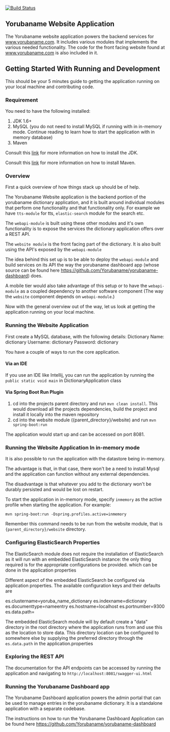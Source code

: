 [![Build Status](https://travis-ci.org/Yorubaname/yorubaname-website.svg?branch=master)](https://travis-ci.org/Yorubaname/yorubaname-website)

## Yorubaname Website Application

The Yorubaname website application powers the backend services for www.yorubaname.com. It includes various modules that implements
the various needed functionality. The code for the front facing website found at www.yorubaname.com is also included in it.

## Getting Started With Running and Development

This should be your 5 minutes guide to getting the application running on your local machine and contributing code.

### Requirement

You need to have the following installed:

1. JDK 1.6+
2. MySQL (you do not need to install MySQL if running with in in-memory mode. Continue reading to learn how to start the application with in memory database)
3. Maven

Consult this [link](https://docs.oracle.com/javase/8/docs/technotes/guides/install/install_overview.html#CJAGAACB) for more information on how to install the JDK. 

Consult this [link](https://maven.apache.org/install.html) for more information on how to install Maven.

### Overview

First a quick overview of how things stack up should be of help.

The Yorubaname Website application is the backend portion of the yorubaname dictionary application, and it is built around individual modules that perform one functionality and that
functionality only. For example we have `tts-module` for tts, `elastic-search` module for the search etc.

The `webapi-module` is built using these other modules and it's own functionality is to expose the services the dictionary
application offers over a REST API.

The `website module` is the front facing part of the dictionary. It is also built using the API's exposed by the `webapi-module` 

The idea behind this set up is to be able to deploy the `webapi-module` and build services on its API the way the
yorubaname dashboard app (whose source can be found here https://github.com/Yorubaname/yorubaname-dashboard) does.

A mobile tier would also take advantage of this setup or to have the `webapi-module` as a coupled
dependency to another software component (The way the `website` component depends on `webapi-module`.)

Now with the general overview out of the way, let us look at getting the application running on your local machine.

### Running the Website Application

First create a MySQL database, with the following details:
Dictionary Name: dictionary
Username: dictionary
Password: dictionary

You have a couple of ways to run the core application.

#### Via an IDE
If you use an IDE like Intellij, you can run the application by running the `public static void main` in DictionaryApplication class

#### Via Spring Boot Run Plugin
1. cd into the projects parent directory and run `mvn clean install`. This would download all the projects dependencies, build the project and install it locally into the maven repository
2. cd into the website module ({parent_directory}/website) and run `mvn spring-boot:run`

The application would start up and can be accessed on port 8081.

### Running the Website Application In in-memory mode
It is also possible to run the application with the datastore being in-memory. 

The advantage is that, in that case, there won't be a need to install Mysql and the application can function without any external dependencies. 

The disadvantage is that whatever you add to the dictionary won't be durably persisted and would be lost on restart.
 
To start the application in in-memory mode, specify `inmemory` as the active profile when starting the application. For example:

`mvn spring-boot:run -Dspring.profiles.active=inmemory`

Remember this command needs to be run from the website module, that is `{parent_directory}/website` directory.

### Configuring ElasticSearch Properties

The ElasticSearch module does not require the installation of ElasticSearch as it will run with an embedded ElasticSearch instance: 
the only thing required is for the appropriate configurations be provided. which can be done in the application properties

Different aspect of the embedded ElasticSearch be configured via application properties. The available configuration keys
and their defaults are

es.clustername=yoruba_name_dictionary
es.indexname=dictionary
es.documenttype=nameentry
es.hostname=localhost
es.portnumber=9300
es.data.path=

The embedded ElasticSearch module will by default create a "data" directory in the root directory where the application 
runs from and use this as the location to store data. This directory location can be configured to somewhere else 
by supplying the preferred directory through the `es.data.path` in the application.properties

### Exploring the REST API

The documentation for the API endpoints can be accessed by running the application and navigating to `http://localhost:8081/swagger-ui.html`

### Running the Yorubaname Dashboard app

The Yorubaname Dashboard application powers the admin portal that can be used to manage entries in the yorubaname dictionary. It 
is a standalone application with a separate codebase.

The instructions on how to run the Yorubaname Dashboard Application can be found here https://github.com/Yorubaname/yorubaname-dashboard




